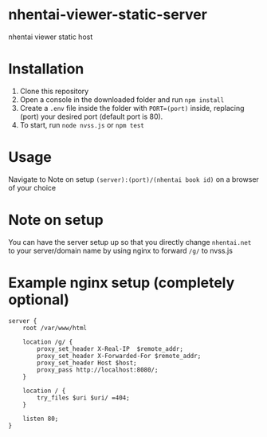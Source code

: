 # nhentai-viewer-static-server
nhentai viewer static host

Installation
=====
1) Clone this repository
2) Open a console in the downloaded folder and run ```npm install```
3) Create a ```.env``` file inside the folder with ```PORT=(port)``` inside, replacing (port) your desired port (default port is 80).
4) To start, run ```node nvss.js``` or ```npm test```

Usage
=====
Navigate to Note on setup `(server):(port)/(nhentai book id)` on a browser of your choice

Note on setup
=====
You can have the server setup up so that you directly change `nhentai.net` to your server/domain name by using nginx to forward `/g/` to nvss.js

Example nginx setup (completely optional)
=====
```
server {
    root /var/www/html

    location /g/ {
        proxy_set_header X-Real-IP  $remote_addr;
        proxy_set_header X-Forwarded-For $remote_addr;
        proxy_set_header Host $host;
        proxy_pass http://localhost:8080/;
    }

    location / {
        try_files $uri $uri/ =404;
    }

    listen 80;
}
```